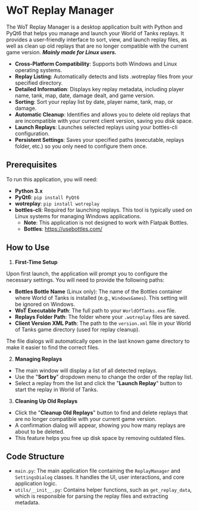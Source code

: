 # WoT Replay Manager

The WoT Replay Manager is a desktop application built with Python and PyQt6 that helps you manage and launch your World of Tanks replays. It provides a user-friendly interface to sort, view, and launch replay files, as well as clean up old replays that are no longer compatible with the current game version.
***Mainly made for Linux users.***

- **Cross-Platform Compatibility**: Supports both Windows and Linux operating systems.
- **Replay Listing**: Automatically detects and lists .wotreplay files from your specified directory.
- **Detailed Information**: Displays key replay metadata, including player name, tank, map, date, damage dealt, and game version.
- **Sorting**: Sort your replay list by date, player name, tank, map, or damage.
- **Automatic Cleanup**: Identifies and allows you to delete old replays that are incompatible with your current client version, saving you disk space.
- **Launch Replays**: Launches selected replays using your bottles-cli configuration.
- **Persistent Settings**: Saves your specified paths (executable, replays folder, etc.) so you only need to configure them once.

## Prerequisites
To run this application, you will need:

- **Python 3.x**
- **PyQt6**: `pip install PyQt6`
- **wotreplay**: `pip install wotreplay`
- **bottles-cli**: Required for launching replays. This tool is typically used on Linux systems for managing Windows applications.
    - **Note**: This application is not designed to work with Flatpak Bottles.
    - **Bottles**: https://usebottles.com/

## How to Use
1. **First-Time Setup**

Upon first launch, the application will prompt you to configure the necessary settings. You will need to provide the following paths:
- **Bottles Bottle Name** (Linux only): The name of the Bottles container where World of Tanks is installed (e.g., `WindowsGames`). This setting will be ignored on Windows.
- **WoT Executable Path**: The full path to your `WorldOfTanks.exe` file.
- **Replays Folder Path**: The folder where your `.wotreplay` files are saved.
- **Client Version XML Path**: The path to the `version.xml` file in your World of Tanks game directory (used for replay cleanup).

The file dialogs will automatically open in the last known game directory to make it easier to find the correct files.

2. **Managing Replays**
- The main window will display a list of all detected replays.
- Use the "**Sort by**" dropdown menu to change the order of the replay list.
- Select a replay from the list and click the "**Launch Replay**" button to start the replay in World of Tanks.

3. **Cleaning Up Old Replays**
- Click the "**Cleanup Old Replays**" button to find and delete replays that are no longer compatible with your current game version.
- A confirmation dialog will appear, showing you how many replays are about to be deleted.
- This feature helps you free up disk space by removing outdated files.

## Code Structure
- `main.py`: The main application file containing the `ReplayManager` and `SettingsDialog` classes. It handles the UI, user interactions, and core application logic.
- `utils/__init__.py`: Contains helper functions, such as `get_replay_data`, which is responsible for parsing the replay files and extracting metadata.